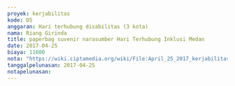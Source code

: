```yaml
---
proyek: kerjabilitas
kode: D5
anggaran: Hari terhubung disabilitas (3 kota)
nama: Riang Girinda
title: paperbag suvenir narasumber Hari Terhubung Inklusi Medan
date: 2017-04-25
biaya: 11600
nota: "https://wiki.ciptamedia.org/wiki/File:April_25_2017_kerjabilitas_D5_paperbag_souvenir_1_HTI_Medan_ginda.jpg"
tanggalpelunasan: 2017-04-25
notapelunasan:
---
```

